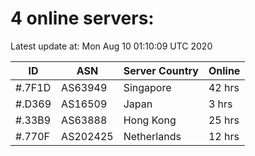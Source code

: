 # 4 online servers:

Latest update at: Mon Aug 10 01:10:09 UTC 2020

| ID | ASN | Server Country | Online |
| -- | --- | -------------- | ------ |
| #.7F1D | AS63949 | Singapore | 42 hrs |
| #.D369 | AS16509 | Japan | 3 hrs |
| #.33B9 | AS63888 | Hong Kong | 25 hrs |
| #.770F | AS202425 | Netherlands | 12 hrs |

